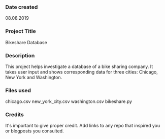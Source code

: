 ### Date created
08.08.2019

### Project Title
Bikeshare Database

### Description
This project helps investigate a database of a bike sharing company. It takes user input and shows corresponding data for three cities: Chicago, New York and Washington.

### Files used
chicago.csv
new_york_city.csv
washington.csv
bikeshare.py

### Credits
It's important to give proper credit. Add links to any repo that inspired you or blogposts you consulted.
